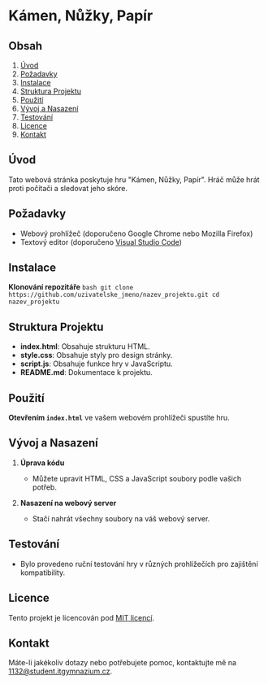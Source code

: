 # Kámen, Nůžky, Papír

## Obsah
1. [Úvod](#úvod)
2. [Požadavky](#požadavky)
3. [Instalace](#instalace)
4. [Struktura Projektu](#struktura-projektu)
5. [Použití](#použití)
6. [Vývoj a Nasazení](#vývoj-a-nasazení)
7. [Testování](#testování)
8. [Licence](#licence)
9. [Kontakt](#kontakt)

## Úvod
Tato webová stránka poskytuje hru "Kámen, Nůžky, Papír". Hráč může hrát proti počítači a sledovat jeho skóre.

## Požadavky
- Webový prohlížeč (doporučeno Google Chrome nebo Mozilla Firefox)
- Textový editor (doporučeno [Visual Studio Code](https://code.visualstudio.com/))

## Instalace
**Klonování repozitáře**
    ```bash
    git clone https://github.com/uzivatelske_jmeno/nazev_projektu.git
    cd nazev_projektu
    ```

## Struktura Projektu
- **index.html**: Obsahuje strukturu HTML.
- **style.css**: Obsahuje styly pro design stránky.
- **script.js**: Obsahuje funkce hry v JavaScriptu.
- **README.md**: Dokumentace k projektu.

## Použití
**Otevřením `index.html`** ve vašem webovém prohlížeči spustíte hru.

## Vývoj a Nasazení
1. **Úprava kódu**
    - Můžete upravit HTML, CSS a JavaScript soubory podle vašich potřeb.

2. **Nasazení na webový server**
    - Stačí nahrát všechny soubory na váš webový server.

## Testování
- Bylo provedeno ruční testování hry v různých prohlížečích pro zajištění kompatibility.

## Licence
Tento projekt je licencován pod [MIT licencí](LICENSE).

## Kontakt
Máte-li jakékoliv dotazy nebo potřebujete pomoc, kontaktujte mě na [1132@student.itgymnazium.cz](mailto:1132@student.itgymnazium.cz).
